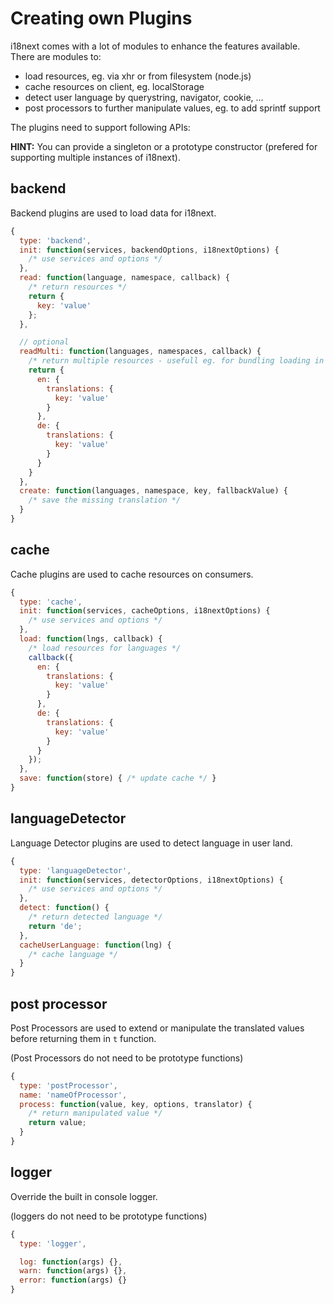 <!-- toc -->
# Creating own Plugins

i18next comes with a lot of modules to enhance the features available. There are modules to:

- load resources, eg. via xhr or from filesystem (node.js)
- cache resources on client, eg. localStorage
- detect user language by querystring, navigator, cookie, ...
- post processors to further manipulate values, eg. to add sprintf support


The plugins need to support following APIs:

**HINT:** You can provide a singleton or a prototype constructor (prefered for supporting multiple instances of i18next).

## backend

Backend plugins are used to load data for i18next.

```js
{
  type: 'backend',
  init: function(services, backendOptions, i18nextOptions) {
    /* use services and options */
  },
  read: function(language, namespace, callback) {
    /* return resources */
    return {
      key: 'value'
    };
  },

  // optional
  readMulti: function(languages, namespaces, callback) {
    /* return multiple resources - usefull eg. for bundling loading in one xhr request */
    return {
      en: {
        translations: {
          key: 'value'
        }
      },
      de: {
        translations: {
          key: 'value'
        }
      }
    }
  },
  create: function(languages, namespace, key, fallbackValue) { 
    /* save the missing translation */
  }
}
```

## cache

Cache plugins are used to cache resources on consumers.

```js
{
  type: 'cache',
  init: function(services, cacheOptions, i18nextOptions) {
    /* use services and options */
  },
  load: function(lngs, callback) {
    /* load resources for languages */
    callback({
      en: {
        translations: {
          key: 'value'
        }
      },
      de: {
        translations: {
          key: 'value'
        }
      }
    });
  },
  save: function(store) { /* update cache */ }
}
```

## languageDetector

Language Detector plugins are used to detect language in user land.

```js
{
  type: 'languageDetector',
  init: function(services, detectorOptions, i18nextOptions) {
    /* use services and options */
  },
  detect: function() { 
    /* return detected language */
    return 'de';
  },
  cacheUserLanguage: function(lng) {
    /* cache language */
  }
}
```


## post processor

Post Processors are used to extend or manipulate the translated values before returning them in `t` function.

(Post Processors do not need to be prototype functions)

```js
{
  type: 'postProcessor',
  name: 'nameOfProcessor',
  process: function(value, key, options, translator) {
    /* return manipulated value */
    return value;
  }
}
```


## logger

Override the built in console logger.

(loggers do not need to be prototype functions)

```js
{
  type: 'logger',

  log: function(args) {},
  warn: function(args) {},
  error: function(args) {}
}
```